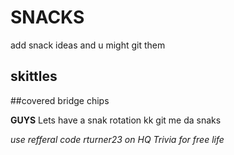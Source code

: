 # SNACKS
add snack ideas and u might git them
## skittles
##covered bridge chips

**GUYS**
Lets have a snak rotation kk git me da snaks



*use refferal code rturner23 on HQ Trivia for free life*
